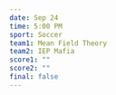 ```yaml
---
date: Sep 24
time: 5:00 PM
sport: Soccer
team1: Mean Field Theory
team2: IEP Mafia
score1: ""
score2: ""
final: false
---
```

